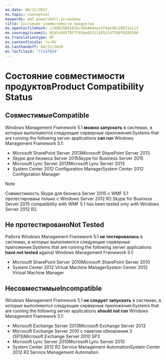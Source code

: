 ```yaml
---
ms.date: 06/12/2017
ms.topic: conceptual
keywords: wmf,powershell,установка
title: Состояние совместимости продуктов
ms.openlocfilehash: c740b2560162ecdab40daac2f9ae36c29811ac13
ms.sourcegitcommit: 6545c60578f7745be015111052fd7769f8289296
ms.translationtype: HT
ms.contentlocale: ru-RU
ms.lasthandoff: 04/22/2020
ms.locfileid: "71147824"
---
```

# <a name="product-compatibility-status"></a><span data-ttu-id="f580e-103">Состояние совместимости продуктов</span><span class="sxs-lookup"><span data-stu-id="f580e-103">Product Compatibility Status</span></span>

## <a name="compatible"></a><span data-ttu-id="f580e-104">Совместимые</span><span class="sxs-lookup"><span data-stu-id="f580e-104">Compatible</span></span>

<span data-ttu-id="f580e-105">Windows Management Framework 5.1 **можно запускать** в системах, в которых выполняются следующие серверные приложения:</span><span class="sxs-lookup"><span data-stu-id="f580e-105">Systems that are running the following server applications **can run** Windows Management Framework 5.1:</span></span>

- <span data-ttu-id="f580e-106">Microsoft SharePoint Server 2013</span><span class="sxs-lookup"><span data-stu-id="f580e-106">Microsoft SharePoint Server 2013</span></span>
- <span data-ttu-id="f580e-107">Skype для бизнеса Server 2015</span><span class="sxs-lookup"><span data-stu-id="f580e-107">Skype for Business Server 2015</span></span>
- <span data-ttu-id="f580e-108">Microsoft Lync Server 2013</span><span class="sxs-lookup"><span data-stu-id="f580e-108">Microsoft Lync Server 2013</span></span>
- <span data-ttu-id="f580e-109">System Center 2012 Configuration Manager</span><span class="sxs-lookup"><span data-stu-id="f580e-109">System Center 2012 Configuration Manager</span></span>

> [!NOTE]
> <span data-ttu-id="f580e-110">Совместимость Skype для бизнеса Server 2015 с WMF 5.1 протестирована только с Windows Server 2012 R2.</span><span class="sxs-lookup"><span data-stu-id="f580e-110">Skype for Business Server 2015 compatibility with WMF 5.1 has been tested only with Windows Server 2012 R2.</span></span>

## <a name="not-tested"></a><span data-ttu-id="f580e-111">Не протестировано</span><span class="sxs-lookup"><span data-stu-id="f580e-111">Not Tested</span></span>

<span data-ttu-id="f580e-112">Работа Windows Management Framework 5.1 **не тестировалась** в системах, в которых выполняются следующие серверные приложения:</span><span class="sxs-lookup"><span data-stu-id="f580e-112">Systems that are running the following server applications **have not tested** against Windows Management Framework 5.1:</span></span>

- <span data-ttu-id="f580e-113">Microsoft SharePoint Server 2010</span><span class="sxs-lookup"><span data-stu-id="f580e-113">Microsoft SharePoint Server 2010</span></span>
- <span data-ttu-id="f580e-114">System Center 2012 Virtual Machine Manager</span><span class="sxs-lookup"><span data-stu-id="f580e-114">System Center 2012 Virtual Machine Manager</span></span>

## <a name="incompatible"></a><span data-ttu-id="f580e-115">Несовместимые</span><span class="sxs-lookup"><span data-stu-id="f580e-115">Incompatible</span></span>

<span data-ttu-id="f580e-116">Windows Management Framework 5.1 **не следует запускать** в системах, в которых выполняются следующие серверные приложения:</span><span class="sxs-lookup"><span data-stu-id="f580e-116">Systems that are running the following server applications **should not run** Windows Management Framework 5.1:</span></span>

- <span data-ttu-id="f580e-117">Microsoft Exchange Server 2013</span><span class="sxs-lookup"><span data-stu-id="f580e-117">Microsoft Exchange Server 2013</span></span>
- <span data-ttu-id="f580e-118">Microsoft Exchange Server 2010 с пакетом обновления 3 (SP3)</span><span class="sxs-lookup"><span data-stu-id="f580e-118">Microsoft Exchange Server 2010 SP3</span></span>
- <span data-ttu-id="f580e-119">Microsoft Lync Server 2010</span><span class="sxs-lookup"><span data-stu-id="f580e-119">Microsoft Lync Server 2010</span></span>
- <span data-ttu-id="f580e-120">System Center 2012 R2 Service Management Automation</span><span class="sxs-lookup"><span data-stu-id="f580e-120">System Center 2012 R2 Service Management Automation</span></span>
